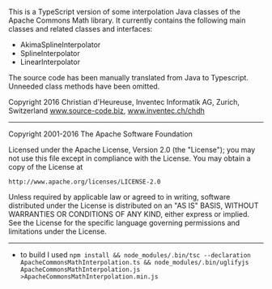 This is a TypeScript version of some interpolation Java classes of the
Apache Commons Math library. It currently contains the following main
classes and related classes and interfaces:

 - AkimaSplineInterpolator
 - SplineInterpolator
 - LinearInterpolator

The source code has been manually translated from Java to Typescript.
Unneeded class methods have been omitted.

Copyright 2016 Christian d'Heureuse, Inventec Informatik AG, Zurich, Switzerland
www.source-code.biz, www.inventec.ch/chdh

-----------------------------------------------------------------------------

Copyright 2001-2016 The Apache Software Foundation

Licensed under the Apache License, Version 2.0 (the "License");
you may not use this file except in compliance with the License.
You may obtain a copy of the License at

    http://www.apache.org/licenses/LICENSE-2.0

Unless required by applicable law or agreed to in writing, software
distributed under the License is distributed on an "AS IS" BASIS,
WITHOUT WARRANTIES OR CONDITIONS OF ANY KIND, either express or implied.
See the License for the specific language governing permissions and
limitations under the License.

-----------------------------------------------------------------------------
* to build I used `npm install && node_modules/.bin/tsc --declaration ApacheCommonsMathInterpolation.ts && node_modules/.bin/uglifyjs ApacheCommonsMathInterpolation.js >ApacheCommonsMathInterpolation.min.js`
